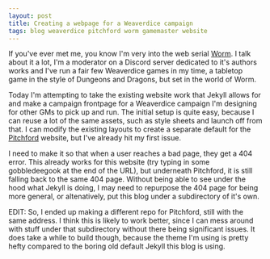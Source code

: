 ```yaml
---
layout: post
title: Creating a webpage for a Weaverdice campaign
tags: blog weaverdice pitchford worm gamemaster website
---
```


If you've ever met me, you know I'm very into the web serial 
[Worm](https://parahumans.wordpress.com/). I talk about it a lot, I'm a 
moderator on a Discord server dedicated to it's authors works and I've run a 
fair few Weaverdice games in my time, a tabletop game in the style of 
Dungeons and Dragons, but set in the world of Worm.

Today I'm attempting to take the existing website work that Jekyll allows for
and make a campaign frontpage for a Weaverdice campaign I'm designing for other 
GMs to pick up and run. The initial setup is quite easy, because I can reuse 
a lot of the same assets, such as style sheets and launch off from that. I can 
modify the existing layouts to create a separate default for the 
[Pitchford](https://wellwick.github.io/Pitchford) website, but I've already 
hit my first issue.

I need to make it so that when a user reaches a bad page, they get a 404 error. 
This already works for this website (try typing in some gobbledeegook at the 
end of the URL), but underneath Pitchford, it is still falling back to the same 
404 page. Without being able to see under the hood what Jekyll is doing, I may 
need to repurpose the 404 page for being more general, or altenatively, put 
this blog under a subdirectory of it's own.

EDIT: So, I ended up making a different repo for Pitchford, still with the same 
address. I think this is likely to work better, since I can mess around with 
stuff under that subdirectory without there being significant issues. It does 
take a while to build though, because the theme I'm using is pretty hefty 
compared to the boring old default Jekyll this blog is using.
